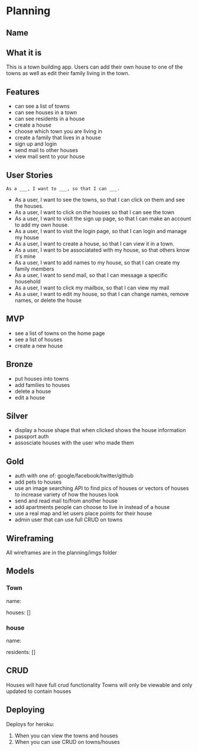 # Planning

## Name

## What it is

This is a town building app. Users can add their own house to one of the towns as well as edit their family living in the town.

## Features

* can see a list of towns
* can see houses in a town
* can see residents in a house
* create a house
* choose which town you are living in
* create a family that lives in a house
* sign up and login
* send mail to other houses
* view mail sent to your house

## User Stories

`As a ___, I want to ___, so that I can ___.`

* As a user, I want to see the towns, so that I can click on them and see the houses.
* As a user, I want to click on the houses so that I can see the town
* As a user, I want to visit the sign up page, so that I can make an account to add my own house.
* As a user, I want to visit the login page, so that I can login and manage my house
* As a user, I want to create a house, so that I can view it in a town.
* As a user, I want to be associatated with my house, so that others know it's mine
* As a user, I want to add names to my house, so that I can create my family members
* As a user, I want to send mail, so that I can message a specific household
* As a user, I want to click my mailbox, so that I can view my mail
* As a user, I want to edit my house, so that I can change names, remove names, or delete the house

## MVP

* see a list of towns on the home page
* see a list of houses
* create a new house

## Bronze

* put houses into towns
* add families to houses
* delete a house
* edit a house

## Silver

* display a house shape that when clicked shows the house information
* passport auth
* assosciate houses with the user who made them

## Gold

* auth with one of: google/facebook/twitter/github
* add pets to houses
* use an image searching API to find pics of houses or vectors of houses to increase variety of how the houses look
* send and read mail to/from another house
* add apartments people can choose to live in instead of a house
* use a real map and let users place points for their house
* admin user that can use full CRUD on towns

## Wireframing

All wireframes are in the planning/imgs folder

## Models

### Town

name:

houses: []

### house

name:

residents: []

## CRUD

Houses will have full crud functionality
Towns will only be viewable and only updated to contain houses

## Deploying

Deploys for heroku:

1.  When you can view the towns and houses
2.  When you can use CRUD on towns/houses
